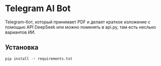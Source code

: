 # Telegram AI Bot

Telegram-бот, который принимает PDF и делает краткое изложение с помощью API DeepSeek или можно поменять в api.py, там есть неслько вариантов ИИ.

## Установка

```bash
pip install -r requirements.txt
